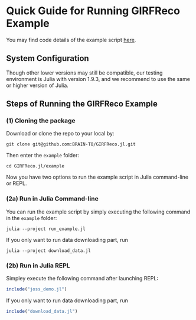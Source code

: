 # Quick Guide for Running GIRFReco Example

You may find code details of the example script [here](https://brain-to.github.io/GIRFReco.jl).

## System Configuration

Though other lower versions may still be compatible, our testing environment is Julia with version 1.9.3, and we recommend to use the same or higher version of Julia.

## Steps of Running the GIRFReco Example

### (1) Cloning the package

Download or clone the repo to your local by:

```
git clone git@github.com:BRAIN-TO/GIRFReco.jl.git
```

Then enter the `example` folder:

```
cd GIRFReco.jl/example
```

Now you have two options to run the example script in Julia command-line or REPL.

### (2a) Run in Julia Command-line

You can run the example script by simply executing the following command in the `example` folder:

```
julia --project run_example.jl
```

If you only want to run data downloading part, run

```
julia --project download_data.jl
```

### (2b) Run in Julia REPL

Simpley execute the following command after launching REPL:

```julia
include("joss_demo.jl")
```

If you only want to run data downloading part, run

```julia
include("download_data.jl")
```